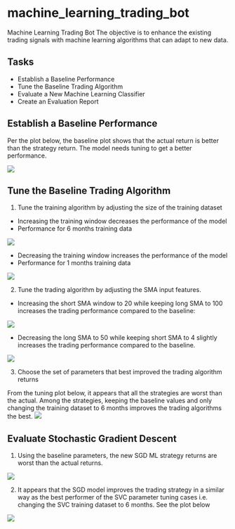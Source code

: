 # machine_learning_trading_bot
Machine Learning Trading Bot
The objective is to enhance the existing trading signals with machine learning algorithms that can adapt to new data.

## Tasks
- Establish a Baseline Performance
- Tune the Baseline Trading Algorithm
- Evaluate a New Machine Learning Classifier
- Create an Evaluation Report

## Establish a Baseline Performance
Per the plot below, the baseline plot shows that the actual return is better than the  strategy return. The model needs tuning to get a better performance.

<img src="Delta_[Strategy - Actual]_Baseline.png">

## Tune the Baseline Trading Algorithm 
1. Tune the training algorithm by adjusting the size of the training dataset
- Increasing the training  window decreases the performance of the model
- Performance for 6 months training data
<img src="Delta_[Strategy - Actual]_dataset_6months.png">

  - Decreasing the training window increases the performance of the model
  - Performance for 1 months training data
<img src="Delta_[Strategy - Actual]_dataset_1month.png">

2. Tune the trading algorithm by adjusting the SMA input features.
- Increasing the short SMA window to 20 while keeping long SMA to 100 increases the trading performance compared to the baseline:
<img src="Delta_[Strategy - Actual]_dataset_short20.png">

- Decreasing the long SMA to 50 while keeping short SMA to 4 slightly increases the trading performance compared to the baseline.

<img src="Delta_[Strategy - Actual]_dataset_long50.png">

3. Choose the set of parameters that best improved the trading algorithm returns

From the tuning plot below, it appears that all the strategies are worst than the actual. Among the strategies, keeping the baseline values and only changing the training dataset to 6 months improves the trading algorithms the best.
<img src="Delta_[Strategy - Actual]_tuning_results.png">

## Evaluate Stochastic Gradient Descent
1. Using the baseline parameters, the new SGD ML strategy returns are worst than the actual returns.

<img src="Delta_[Strategy - Actual]_SGD.png">

2. It appears that the SGD model improves the trading strategy in a similar way as the best performer of the SVC parameter tuning cases i.e. changing the SVC  training dataset to 6 months. See the plot below

<img src="Delta_[Strategy - Actual]_SVC_vs_SGD.png">